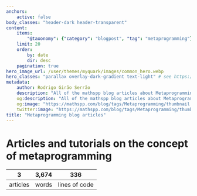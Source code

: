 ```yaml
---
anchors:
    active: false
body_classes: "header-dark header-transparent"
content:
    items:
        "@taxonomy": {"category": "blogpost", "tag": "metaprogramming"}
    limit: 20
    order:
        by: date
        dir: desc
    pagination: true
hero_image_url: /user/themes/myquark/images/common_hero.webp
hero_classes: "parallax overlay-dark-gradient text-light" # see https://demo.getgrav.org/blog-skeleton/blog/hero-classes
metadata:
    author: Rodrigo Girão Serrão
    description: "All of the mathspp blog articles about Metaprogramming."
    og:description: "All of the mathspp blog articles about Metaprogramming."
    og:image: "https://mathspp.com/blog/tags/Metaprogramming/thumbnail.webp"
    twitter:image: "https://mathspp.com/blog/tags/Metaprogramming/thumbnail.webp"
title: "Metaprogramming blog articles"
---
```



# Articles and tutorials on the concept of metaprogramming


<table class="stats-table">
    <thead>
        <tr>
            <th style="text-align: center;">3</th>
            <th style="text-align: center;">3,674</th>
            <th style="text-align: center;">336</th>
        </tr>
    </thead>
    <tbody>
        <tr>
            <td style="text-align: center;">articles</td>
            <td style="text-align: center;">words</td>
            <td style="text-align: center;">lines of code</td>
        </tr>
    </tbody>
</table>